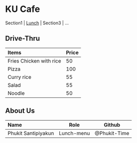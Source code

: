 # KU Cafe

Section1 | [Lunch](Menu.md#lunch)  | Section3 | ...


## Drive-Thru

| Items                   | Price |
|:------------------------|-------|
| Fries Chicken with rice | 50    |
| Pizza                   | 100   |
| Curry rice              | 55    |
| Salad                   | 55    |
| Noodle                  | 50    |

## About Us

| Name                | Role       | Github       |
|:--------------------|------------|--------------|
| Phukit Santipiyakun | Lunch-menu | @Phukit-Time |

